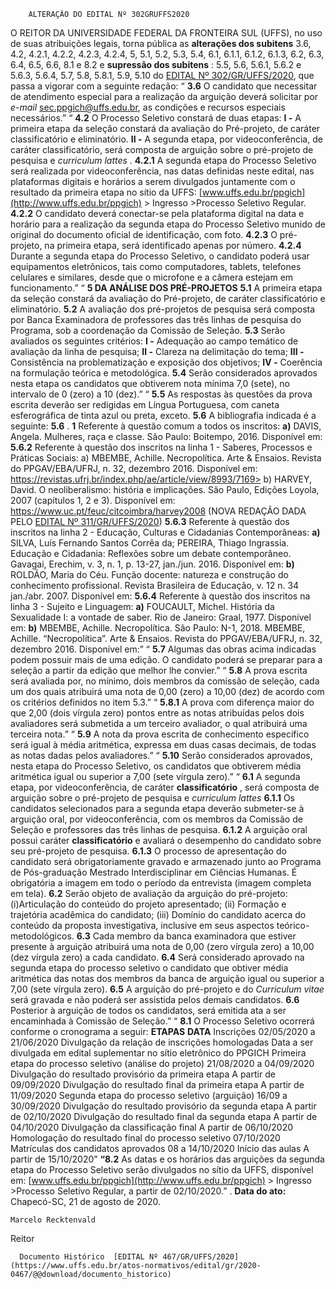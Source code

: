         ALTERAÇÃO DO EDITAL Nº 302GRUFFS2020  

 O REITOR DA UNIVERSIDADE FEDERAL DA FRONTEIRA SUL (UFFS), no uso de suas atribuições legais, torna pública as **alterações dos subitens** 3.6, 4.2, 4.2.1, 4.2.2, 4.2.3, 4.2.4, 5, 5.1, 5.2, 5.3, 5.4, 6.1, 6.1.1, 6.1.2, 6.1.3, 6.2, 6.3, 6.4, 6.5, 6.6, 8.1 e 8.2 e **supressão dos subitens** : 5.5, 5.6, 5.6.1, 5.6.2 e 5.6.3, 5.6.4, 5.7, 5.8, 5.8.1, 5.9, 5.10 do [EDITAL Nº 302/GR/UFFS/2020](https://www.uffs.edu.br/atos-normativos/edital/gr/2020-0302), que passa a vigorar com a seguinte redação: “ **3.6**  O candidato que necessitar de atendimento especial para a realização da arguição deverá solicitar por *e-mail*  <sec.ppgich@uffs.edu.br>, as condições e recursos especiais necessários.”   “ **4.2**  O Processo Seletivo constará de duas etapas: **I -**  A primeira etapa da seleção constará da avaliação do Pré-projeto, de caráter classificatório e eliminatório. **II -**  A segunda etapa, por videoconferência, de caráter classificatório, será composta de arguição sobre o pré-projeto de pesquisa e *curriculum lattes* . **4.2.1**  A segunda etapa do Processo Seletivo será realizada por videoconferência, nas datas definidas neste edital, nas plataformas digitais e horários a serem divulgados juntamente com o resultado da primeira etapa no sítio da UFFS: [www.uffs.edu.br/ppgich](http://www.uffs.edu.br/ppgich) > Ingresso >Processo Seletivo Regular. **4.2.2**  O candidato deverá conectar-se pela plataforma digital na data e horário para a realização da segunda etapa do Processo Seletivo munido de original do documento oficial de identificação, com foto. **4.2.3**  O pré-projeto, na primeira etapa, será identificado apenas por número. **4.2.4**  Durante a segunda etapa do Processo Seletivo, o candidato poderá usar equipamentos eletrônicos, tais como computadores, tablets, telefones celulares e similares, desde que o microfone e a câmera estejam em funcionamento.”   “ **5 DA ANÁLISE DOS PRÉ-PROJETOS** **5.1**  A primeira etapa da seleção constará da avaliação do Pré-projeto, de caráter classificatório e eliminatório. **5.2**  A avaliação dos pré-projetos de pesquisa será composta por Banca Examinadora de professores das três linhas de pesquisa do Programa, sob a coordenação da Comissão de Seleção. **5.3**  Serão avaliados os seguintes critérios: **I -**  Adequação ao campo temático de avaliação da linha de pesquisa; **II -**  Clareza na delimitação do tema; **III -**  Consistência na problematização e exposição dos objetivos; **IV -**  Coerência na formulação teórica e metodológica. **5.4**  Serão considerados aprovados nesta etapa os candidatos que obtiverem nota mínima 7,0 (sete), no intervalo de 0 (zero) a 10 (dez).”   “ **5.5**  As respostas às questões da prova escrita deverão ser redigidas em Língua Portuguesa, com caneta esferográfica de tinta azul ou preta, exceto. **5.6**  A bibliografia indicada é a seguinte: **5.6** . **1** Referente à questão comum a todos os inscritos: **a)**  DAVIS, Angela. Mulheres, raça e classe. São Paulo: Boitempo, 2016. Disponível em: **5.6.2**  Referente à questão dos inscritos na linha 1 - Saberes, Processos e Práticas Sociais: a) MBEMBE, Achille. Necropolítica. Arte & Ensaios. Revista do PPGAV/EBA/UFRJ, n. 32, dezembro 2016. Disponível em: https://revistas.ufrj.br/index.php/ae/article/view/8993/7169> b) HARVEY, David. O neoliberalismo: história e implicações. São Paulo, Edições Loyola, 2007 (capítulos 1, 2 e 3). Disponível em: <https://www.uc.pt/feuc/citcoimbra/harvey2008> (NOVA REDAÇÃO DADA PELO [EDITAL Nº 311/GR/UFFS/2020](https://www.uffs.edu.br/atos-normativos/edital/gr/2020-0311)) **5.6.3**  Referente à questão dos inscritos na linha 2 - Educação, Culturas e Cidadanias Contemporâneas: **a)**  SILVA, Luís Fernando Santos Corrêa da; PEREIRA, Thiago Ingrassia. Educação e Cidadania: Reflexões sobre um debate contemporâneo. Gavagai, Erechim, v. 3, n. 1, p. 13-27, jan./jun. 2016. Disponível em: **b)**  ROLDÃO, Maria do Céu. Função docente: natureza e construção do conhecimento profissional. Revista Brasileira de Educação, v. 12 n. 34 jan./abr. 2007. Disponível em: **5.6.4**  Referente à questão dos inscritos na linha 3 - Sujeito e Linguagem: **a)**  FOUCAULT, Michel. História da Sexualidade I: a vontade de saber. Rio de Janeiro: Graal, 1977. Disponível em: **b)**  MBEMBE, Achille. Necropolítica. São Paulo: N-1, 2018. MBEMBE, Achille. “Necropolítica”. Arte & Ensaios. Revista do PPGAV/EBA/UFRJ, n. 32, dezembro 2016. Disponível em:”   “ **5.7**  Algumas das obras acima indicadas podem possuir mais de uma edição. O candidato poderá se preparar para a seleção a partir da edição que melhor lhe convier.”   “ **5.8**  A prova escrita será avaliada por, no mínimo, dois membros da comissão de seleção, cada um dos quais atribuirá uma nota de 0,00 (zero) a 10,00 (dez) de acordo com os critérios definidos no item 5.3.”   “ **5.8.1**  A prova com diferença maior do que 2,00 (dois vírgula zero) pontos entre as notas atribuídas pelos dois avaliadores será submetida a um terceiro avaliador, o qual atribuirá uma terceira nota.”   “ **5.9**  A nota da prova escrita de conhecimento específico será igual à média aritmética, expressa em duas casas decimais, de todas as notas dadas pelos avaliadores.”   “ **5.10**  Serão considerados aprovados, nesta etapa do Processo Seletivo, os candidatos que obtiverem média aritmética igual ou superior a 7,00 (sete vírgula zero).”   “ **6.1**  A segunda etapa, por videoconferência, de caráter **classificatório** , será composta de arguição sobre o pré-projeto de pesquisa e *curriculum lattes* **6.1.1**  Os candidatos selecionados para a segunda etapa deverão submeter-se à arguição oral, por videoconferência, com os membros da Comissão de Seleção e professores das três linhas de pesquisa. **6.1.2**  A arguição oral possui caráter **classificatório** e avaliará o desempenho do candidato sobre seu pré-projeto de pesquisa. **6.1.3**  O processo de apresentação do candidato será obrigatoriamente gravado e armazenado junto ao Programa de Pós-graduação Mestrado Interdisciplinar em Ciências Humanas. É obrigatória a imagem em todo o período da entrevista (imagem completa em tela). **6.2**  Serão objeto de avaliação da arguição do pré-projeto: (i)Articulação do conteúdo do projeto apresentado; (ii) Formação e trajetória acadêmica do candidato; (iii) Domínio do candidato acerca do conteúdo da proposta investigativa, inclusive em seus aspectos teórico-metodológicos. **6.3**  Cada membro da banca examinadora que estiver presente à arguição atribuirá uma nota de 0,00 (zero vírgula zero) a 10,00 (dez vírgula zero) a cada candidato. **6.4**  Será considerado aprovado na segunda etapa do processo seletivo o candidato que obtiver média aritmética das notas dos membros da banca de arguição igual ou superior a 7,00 (sete vírgula zero). **6.5**  A arguição do pré-projeto e do *Curriculum vitae*  será gravada e não poderá ser assistida pelos demais candidatos. **6.6**  Posterior à arguição de todos os candidatos, será emitida ata a ser encaminhada à Comissão de Seleção.”   “ **8.1**  O Processo Seletivo ocorrerá conforme o cronograma a seguir:     **ETAPAS**   **DATA**     Inscrições   02/05/2020 a 21/06/2020     Divulgação da relação de inscrições homologadas   Data a ser divulgada em edital suplementar no sítio eletrônico do PPGICH     Primeira etapa do processo seletivo (análise do projeto)   21/08/2020 a 04/09/2020     Divulgação do resultado provisório da primeira etapa   A partir de 09/09/2020     Divulgação do resultado final da primeira etapa   A partir de 11/09/2020     Segunda etapa do processo seletivo (arguição)   16/09 a 30/09/2020     Divulgação do resultado provisório da segunda etapa   A partir de 02/10/2020     Divulgação do resultado final da segunda etapa   A partir de 04/10/2020     Divulgação da classificação final   A partir de 06/10/2020     Homologação do resultado final do processo seletivo   07/10/2020     Matrículas dos candidatos aprovados   08 a 14/10/2020     Início das aulas   A partir de 15/10/2020”      **“8.2**  As datas e os horários das arguições da segunda etapa do Processo Seletivo serão divulgados no sítio da UFFS, disponível em: [www.uffs.edu.br/ppgich](http://www.uffs.edu.br/ppgich) > Ingresso >Processo Seletivo Regular, a partir de 02/10/2020.” .        **Data do ato:** Chapecó-SC, 21 de agosto de 2020.   
 

    Marcelo Recktenvald   
 Reitor 

      Documento Histórico  [EDITAL Nº 467/GR/UFFS/2020](https://www.uffs.edu.br/atos-normativos/edital/gr/2020-0467/@@download/documento_historico)     
      